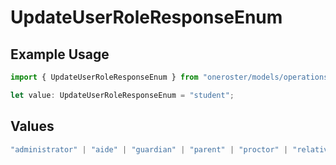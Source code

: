 # UpdateUserRoleResponseEnum

## Example Usage

```typescript
import { UpdateUserRoleResponseEnum } from "oneroster/models/operations";

let value: UpdateUserRoleResponseEnum = "student";
```

## Values

```typescript
"administrator" | "aide" | "guardian" | "parent" | "proctor" | "relative" | "student" | "teacher"
```